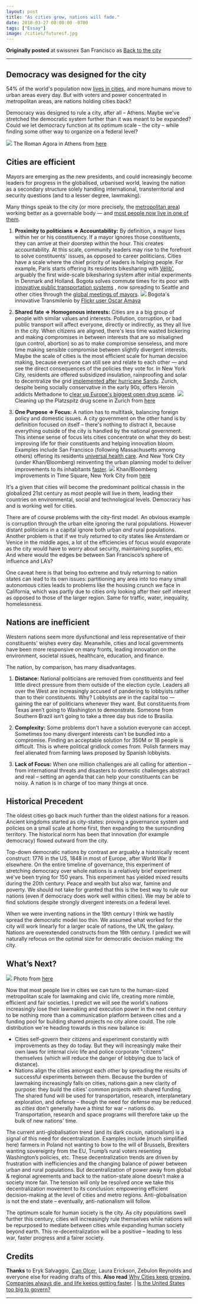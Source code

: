 ```yaml
---
layout: post
title: "As cities grow, nations will fade."
date: 2018-03-27 08:00:00 -0700
tags: ["Essay"]
image: /cities/futuresf.jpg
---
```


**Originally posted** at swissnex San Francisco as [Back to the city](https://nextrends.swissnexsanfrancisco.org/back-to-the-city/)

---

## Democracy was designed for the city

54% of the world's population now [lives in cities](https://data.worldbank.org/indicator/SP.URB.TOTL.IN.ZS), and more humans move to urban areas every day. But with voters and power concentrated in metropolitan areas, are nations holding cities back?

Democracy was designed to rule a city, after all – Athens. Maybe we've stretched the democratic system further than it was meant to be expanded? Could we let democracy function at its optimum scale – the city – while finding some other way to organize on a federal level?

![](/cities/athensromanagora.jpg) The Roman Agora in Athens from [here](https://upload.wikimedia.org/wikipedia/commons/thumb/e/e2/Athens_Roman_Agora.jpg/800px-Athens_Roman_Agora.jpg)

## Cities are efficient

Mayors are emerging as the new presidents, and could increasingly become leaders for progress in the globalised, urbanised world, leaving the nation as a secondary structure solely handling international, transterritorial and security questions (and to a lesser degree, lawmaking).

Many things speak to the city (or more precisely, the [metropolitan area](https://en.wikipedia.org/wiki/Metropolitan_area)) working better as a governable body — and [most people now live in one of them](http://www.un.org/en/development/desa/news/population/world-urbanization-prospects-2014.html).

1. **Proximity to politicians => Accountability:** By definition, a mayor lives within her or his constituency. If a mayor ignores those constituents, they can arrive at their doorstep within the hour. This creates accountability. At this scale, community leaders may rise to the forefront to solve constituents' issues, as opposed to career politicians. Cities have a scale where the chief priority of leaders is helping people. For example, Paris starts offering its residents bikesharing with [Vélib’](https://www.citylab.com/city-makers-connections/bike-share/#slide-1998), arguably the first wide-scale bikesharing system after initial experiments in Denmark and Holland. Bogota solves commute times for its poor with [innovative public transportation systems](https://www.pri.org/stories/2015-10-21/can-modern-megacity-bogot-get-without-subway) , now spreading to Seattle and other cities through the [global meetings of mayors](https://www.ted.com/talks/benjamin_barber_why_mayors_should_rule_the_world). ![](/cities/transmilenio.jpg) Bogota's innovative Transmilenio by [Flickr user Oscar Amaya](https://www.flickr.com/photos/oskam/6253700043/in/photolist-awBR9x-awEyKQ-y4G9n-eF57da-y4G3M-9u7Btf-rRYqgM-rTHmh3-6rDD2C-sbfR8V-wwMy1-9QcA7n-6rzy8P-4z4MLV-sbaoyJ-revcit-rTRDd2-8VGpY7-sbiQQP-s91HqA-fbNgv-gTArzs-s91Vcb-y4G6L-y4Gcs-4Yi69w-reuKTR-reiCbE-56581s-sba6im-sbfvYH-5x2PaD-8X6zWA-5657M1-sbiytF-sb9RLm-reisnS-reuW5c-sba5pN-s91T4y-xd1HH-rTRe88-pjarV-s921W7-sbfeYr-sbipsp-sba1uJ-rTJoVE-bDw55i-4yseuS)

2. **Shared fate => Homogenous interests:** Cities are a a big group of people with similar values and interests. Pollution, corruption, or bad public transport will affect everyone, directly or indirectly, as they all live in the city. When citizens are aligned, there's less time wasted bickering and making compromises in between interests that are so misaligned (gun control, abortion) so as to make compromise senseless, and more time making sensible compromise between slightly divergent interests. Maybe the scale of cities is the most efficient scale for human decision making, because everyone can still see and relate to each other — and see the direct consequences of the policies they vote for. In New York City, residents are offered subsidized insulation, rainproofing and solar to decentralize the grid [implemented after hurricane Sandy](http://www.nytimes.com/2012/11/20/business/energy-environment/solar-power-as-solution-for-storm-darkened-homes.html).
   Zurich, despite being socially conservative in the early 90s, offers Heroin addicts Methadone to [clear up Europe's biggest open drug scene](https://www.pri.org/stories/2016-02-12/us-can-learn-lot-zurich-about-how-fight-its-heroin-crisis). ![](/cities/heroinplatzspitzzurich.gif) Cleaning up the Platzspitz drug scene in Zurich from [here](http://politicsofsin.50megs.com/H/swiss.heroin.summary_lancet.367.1830-4_2006.html)

3. **One Purpose => Focus:** A nation has to multitask, balancing foreign policy and domestic issues. A city government on the other hand is by definition focused on itself – there's nothing to distract it, because everything outside of the city is handled by the national government. This intense sense of focus lets cities concentrate on what they do best: improving life for their constituents and helping innovation bloom. Examples include San Francisco (following Massachusetts among others) offering its residents [universal health care](http://www.sacbee.com/news/politics-government/capitol-alert/article138777138.html). And New York City (under Khan/Bloomberg) reinventing the urban planning model to deliver improvements to its inhabitants [faster](https://www.ted.com/talks/janette_sadik_khan_new_york_s_streets_not_so_mean_any_more). ![](/cities/khantimessquare.jpg) Khan/Bloomberg improvements in Time Square, New York City from [here](http://www.earthpowernews.com/wp-content/uploads/2014/02/before-after2.jpg)

It's a given that cities will become the predominant political chassis in the globalized 21st century as most people will live in them, leading their countries on environmental, social and technological levels. Democracy has and is working well for cities.

There are of course problems with the city-first model. An obvious example is corruption through the urban elite ignoring the rural populations. However distant politicians in a capital ignore both urban _and_ rural populations. Another problem is that if we truly returned to city states like Amsterdam or Venice in the middle ages, a lot of the efficiencies of focus would evaporate as the city would have to worry about security, maintaining supplies, etc. And where would the edges be between San Francisco’s sphere of influence and LA’s?

One caveat here is that being too extreme and truly returning to nation states can lead to its own issues: partitioning any area into too many small autonomous cities leads to problems like the housing crunch we face in California, which was partly due to cities only looking after their self interest as opposed to those of the larger region. Same for traffic, water, inequality, homelessness.

## Nations are inefficient

Western nations seem more dysfunctional and less representative of their constituents' wishes every day. Meanwhile, cities and local governments have been more responsive on many fronts, leading innovation on the environment, societal issues, healthcare, education, and finance.

The nation, by comparison, has many disadvantages.

1. **Distance:** National politicians are removed from constituents and feel little direct pressure from them outside of the election cycle. Leaders all over the West are increasingly accused of pandering to lobbyists rather than to their constituents. Why? Lobbyists are in the capital too — gaining the ear of politicians whenever they want. But constituents from Texas aren’t going to Washington to demonstrate. Someone from Southern Brazil isn’t going to take a three day bus ride to Brasilia.

2. **Complexity:** Some problems don't have a solution everyone can accept. Sometimes too many divergent interests can't be bundled into a compromise. Finding an acceptable solution for 350M or 1B people is difficult. This is where political gridlock comes from. Polish farmers may feel alienated from farming laws proposed by Spanish lobbyists.

3. **Lack of Focus:** When one million challenges are all calling for attention – from international threats and disasters to domestic challenges abstract and real – setting an agenda that can help your constituents can be noisy. A nation is in charge of too many things at once.

## Historical Precedent

The oldest cities go back much further than the oldest nations for a reason. Ancient kingdoms started as city-states: proving a governance system and policies on a small scale at home first, then expanding to the surrounding territory. The historical norm has been that innovation (for example democracy) flowed outward from the city.

Top-down democratic nations by contrast are arguably a historically recent construct: 1776 in the US, 1848 in most of Europe, after World War II elsewhere. On the entire timeline of governance, this experiment of stretching democracy over whole nations is a relatively brief experiment we've been trying for 150 years. This experiment has yielded mixed results during the 20th century: Peace and wealth but also war, famine and poverty. We should not take for granted that this is the best way to rule our nations (even if democracy does work well within cities). We may be able to find solutions despite strongly divergent interests on a federal level.

When we were inventing nations in the 19th century I think we hastily spread the democratic model too thin. We assumed what worked for the city will work linearly for a larger scale of nations, the UN, the galaxy. Nations are overextended constructs from the 19th century. I predict we will naturally refocus on the optimal size for democratic decision making: the city.

## What’s Next?

![](/cities/futuresf.jpg) Photo from [here](https://flic.kr/p/s1Giva)

Now that most people live in cities we can turn to the human-sized metropolitan scale for lawmaking and civic life, creating more nimble, efficient and fair societies. I predict we will see the world's nations increasingly lose their lawmaking and execution power in the next century to be nothing more than a communication platform between cities and a funding pool for building shared projects no city alone could. The role distribution we're heading towards in this new balance is:

- Cities self-govern their citizens and experiment constantly with improvements as they do today. But they will increasingly make their own laws for internal civic life and police corporate "citizens" themselves (which will reduce the danger of lobbying due to lack of distance).
- Nations align the cities amongst each other by spreading the results of successful experiments between them. Because the burden of lawmaking increasingly falls on cities, nations gain a new clarity of purpose: they build the cities' common projects with shared funding. The shared fund will be used for transportation, research, interplanetary exploration, and defense – though the need for defense may be reduced as _cities_ don't generally have a thirst for war – nations do. Transportation, research and space programs will therefore take up the bulk of new nations' time.

The current anti-globalisation trend (and its dark cousin, nationalism) is a signal of this need for decentralization. Examples include (much simplified here) farmers in Poland not wanting to bow to the will of Brussels, Brexiters wanting sovereignty from the EU, Trump’s rural voters resenting Washington’s policies, etc. These decentralization trends are driven by frustration with inefficiencies and the changing balance of power between urban and rural populations. But decentralization of power away from global & regional agreements and back to the nation-state alone doesn’t make a society more fair. The tension will only be resolved once we take this decentralization movement to its conclusion: empowering efficient decision-making at the level of cities and metro regions. Anti-globalisation is not the end state – eventually, anti-nationalism will follow.

The optimum scale for human society is the city. As city populations swell further this century, cities will increasingly rule themselves while nations will be repurposed to mediate between cities while expanding human society beyond earth. This re-decentralization will be a positive – leading to less war, faster progress and a fairer society.

## Credits

**Thanks** to Eryk Salvaggio, [Can Olcer](https://humbot.io), Laura Erickson, Zebulon Reynolds and everyone else for reading drafts of this. **Also read** [Why Cities keep growing, Companies always die, and life keeps getting faster](http://longnow.org/seminars/02011/jul/25/why-cities-keep-growing-corporations-always-die-and-life-gets-faster/). | [Is the United States too big to govern?](https://www.nytimes.com/2018/05/11/opinion/sunday/united-states-too-big.html)

---
